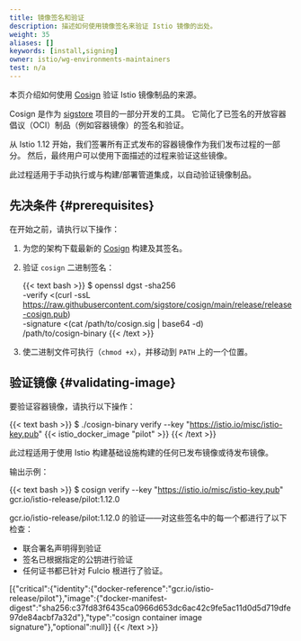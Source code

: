 ```yaml
---
title: 镜像签名和验证
description: 描述如何使用镜像签名来验证 Istio 镜像的出处。
weight: 35
aliases: []
keywords: [install,signing]
owner: istio/wg-environments-maintainers
test: n/a
---
```


本页介绍如何使用 [Cosign](https://github.com/sigstore/cosign) 验证 Istio 镜像制品的来源。

Cosign 是作为 [sigstore](https://www.sigstore.dev) 项目的一部分开发的工具。
它简化了已签名的开放容器倡议（OCI）制品（例如容器镜像）的签名和验证。

从 Istio 1.12 开始，我们签署所有正式发布的容器镜像作为我们发布过程的一部分。
然后，最终用户可以使用下面描述的过程来验证这些镜像。

此过程适用于手动执行或与构建/部署管道集成，以自动验证镜像制品。

## 先决条件 {#prerequisites}

在开始之前，请执行以下操作：

1. 为您的架构下载最新的 [Cosign](https://github.com/sigstore/cosign/releases/latest) 构建及其签名。
1. 验证 `cosign` 二进制签名：

   {{< text bash >}}
$ openssl dgst -sha256 \
    -verify <(curl -ssL https://raw.githubusercontent.com/sigstore/cosign/main/release/release-cosign.pub) \
    -signature <(cat /path/to/cosign.sig | base64 -d) \
    /path/to/cosign-binary
    {{< /text >}}

1. 使二进制文件可执行（`chmod +x`），并移动到 `PATH` 上的一个位置。

## 验证镜像 {#validating-image}

要验证容器镜像，请执行以下操作：

{{< text bash >}}
$ ./cosign-binary verify --key "https://istio.io/misc/istio-key.pub" {{< istio_docker_image "pilot" >}}
{{< /text >}}

此过程适用于使用 Istio 构建基础设施构建的任何已发布镜像或待发布镜像。

输出示例：

{{< text bash >}}
$ cosign verify --key "https://istio.io/misc/istio-key.pub" gcr.io/istio-release/pilot:1.12.0


gcr.io/istio-release/pilot:1.12.0 的验证——对这些签名中的每一个都进行了以下检查：
  - 联合署名声明得到验证
  - 签名已根据指定的公钥进行验证
  - 任何证书都已针对 Fulcio 根进行了验证。

[{"critical":{"identity":{"docker-reference":"gcr.io/istio-release/pilot"},"image":{"docker-manifest-digest":"sha256:c37fd83f6435ca0966d653dc6ac42c9fe5ac11d0d5d719dfe97de84acbf7a32d"},"type":"cosign container image signature"},"optional":null}]
{{< /text >}}
